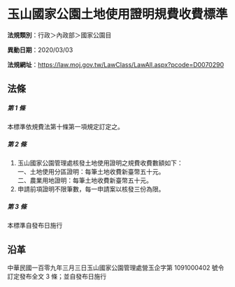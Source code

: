 # 玉山國家公園土地使用證明規費收費標準


**法規類別**：行政＞內政部＞國家公園目

**異動日期**：2020/03/03  

**法規網址**：https://law.moj.gov.tw/LawClass/LawAll.aspx?pcode=D0070290



## 法條
##### 第 1 條
本標準依規費法第十條第一項規定訂定之。

##### 第 2 條
1. 玉山國家公園管理處核發土地使用證明之規費收費數額如下：  
一、土地使用分區證明：每筆土地收費新臺幣五十元。  
二、農業用地證明：每筆土地收費新臺幣五十元。
1. 申請前項證明不限筆數，每一申請案以核發三份為限。

##### 第 3 條
本標準自發布日施行

## 沿革
中華民國一百零九年三月三日玉山國家公園管理處營玉企字第 1091000402 號令訂定發布全文 3  條；並自發布日施行
